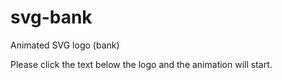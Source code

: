# svg-bank
Animated SVG logo (bank)

Please click the text below the logo and the animation will start.
